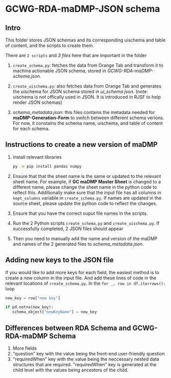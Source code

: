 # GCWG-RDA-maDMP-JSON schema

## Intro

This folder stores JSON schemas and its corresponding uischema and table of content, and the scripts to create them. 

There are `2 scripts` and _3 files_ here that are important in the folder

1. `create_schema.py`: fetches the data from Orange Tab and transform it to machina actionable JSON schema, stored in _GCWG-RDA-maDMP-schema.json_.
   
2. `create_uischema.py`: also fetches data from Orange Tab and generates the uischema for JSON schema stored in _ui_schema.json_. (note: uischema is not offically used in JSON. It is introduced in RJSF to help render JSON schemas)

3. _schema_metadata.json_: this files contains the metadata needed for __maDMP-Generation-Form__ to switch between different schema verions. For now, it constains the schema name, uischema, and table of content for each schema. 


## Instructions to create a new version of maDMP

1. Install relevant libraries
   ```bash
   py -m pip install pandas numpy 
   ```
2. Ensure that that the sheet name is the same or updated to the relevant sheet name. For example, if <b>GC maDMP Master Sheet</b> is changed to a different name, please change the sheet name in the python code to reflect this. Additionally make sure that the input file has all columns in `kept_columns` variable in `create_schema.py`. If names are updated in the source sheet, please update the python code to reflect the changes.

3. Ensure that you have the correct ouput file names in the scripts.

4. Run the 2 Python scripts `create_schema.py` and `create_uischema.py`. If successfully completed, 2 JSON files should appear

5. Then you need to manually add the name and version of the maDMP and names of the 2 generated files to _schema_metadata.json_.


## Adding new keys to the JSON file
If you would like to add more keys for each field, the easiest method is to create a new column in the input file. And add these lines of code in the relevant locations of `create_schema.py`. 
In the `for _, row in df.iterrows():` loop
```python
new_key = row["new key"]
```
```python
if pd.notna(new_key):
   schema_object["newKeyName"] = new_key
```

## Differences between RDA Schema and GCWG-RDA-maDMP Schema
1. More fields
2. "question" key with the value being the front-end user-friendly question
3. "requiredWhen" key with the value being the neccessary nested data structures that are required. "requiredWhen" key is generated at the child level with the values being ancestors of the child.



